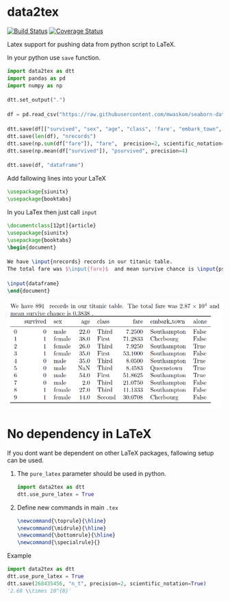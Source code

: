 # data2tex
[![Build Status](https://travis-ci.org/mjirik/data2tex.svg?branch=master)](https://travis-ci.org/mjirik/data2tex)
[![Coverage Status](https://coveralls.io/repos/github/mjirik/data2tex/badge.svg?branch=master)](https://coveralls.io/github/mjirik/data2tex?branch=master)

Latex support for pushing data from python script to LaTeX.

In your python use `save` function.

```python
import data2tex as dtt
import pandas as pd
import numpy as np

dtt.set_output(".")

df = pd.read_csv("https://raw.githubusercontent.com/mwaskom/seaborn-data/master/titanic.csv")

dtt.save(df[["survived", "sex", "age", "class", 'fare', "embark_town", "alone"]][:10], "dataframe")
dtt.save(len(df), "nrecords")
dtt.save(np.sum(df["fare"]), "fare",  precision=2, scientific_notation=True)
dtt.save(np.mean(df["survived"]), "psurvived", precision=4)

dtt.save(df, "dataframe")
```

Add fallowing lines into your LaTeX
```latex
\usepackage{siunitx}
\usepackage{booktabs}
```

In you LaTex then just call `input`
```latex
\documentclass[12pt]{article}
\usepackage{siunitx}
\usepackage{booktabs}
\begin{document}

We have \input{nrecords} records in our titanic table. 
The total fare was $\input{fare}$  and mean survive chance is \input{psurvived}.

\input{dataframe}
\end{document}
```

![pdfoutput](https://raw.githubusercontent.com/mjirik/data2tex/master/graphics/pdfoutput.png "PDF output")


# No dependency in LaTeX

If you dont want be dependent on other LaTeX packages, fallowing setup can be used.


1) The `pure_latex` parameter should be used in python.

    ```python 
    import data2tex as dtt
    dtt.use_pure_latex = True
    ```

2) Define new commands in main `.tex`

    ```latex
    \newcommand{\toprule}{\hline}
    \newcommand{\midrule}{\hline}
    \newcommand{\bottomrule}{\hline}
    \newcommand{\specialrule}{}
    ```


Example

```python
import data2tex as dtt
dtt.use_pure_latex = True
dtt.save(268435456, "n_t", precision=2, scientific_notation=True)
'2.68 \\times 10^{8}'

```


